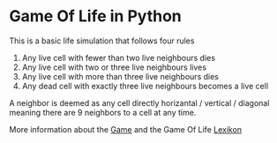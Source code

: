 Game Of Life in Python
======================
This is a basic life simulation that follows four rules

1. Any live cell with fewer than two live neighbours dies
2. Any live cell with two or three live neighbours lives
3. Any live cell with more than three live neighbours dies
4. Any dead cell with exactly three live neighbours becomes a live cell

A neighbor is deemed as any cell directly horizantal / vertical / diagonal
meaning there are 9 neighbors to a cell at any time.

More information about the [Game](http://de.wikipedia.org/wiki/Conways_Spiel_des_Lebens) and the Game Of Life [Lexikon](http://www.bitstorm.org/gameoflife/lexicon/)
